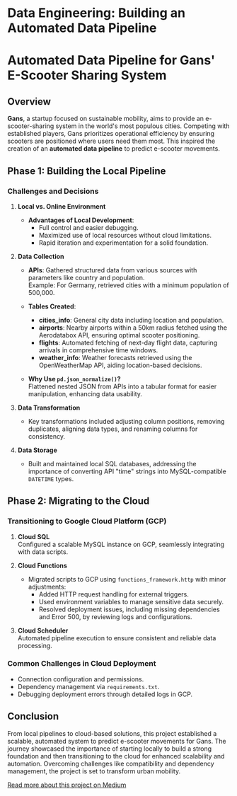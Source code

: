 # Data Engineering: Building an Automated Data Pipeline

# Automated Data Pipeline for Gans' E-Scooter Sharing System

## Overview
**Gans**, a startup focused on sustainable mobility, aims to provide an e-scooter-sharing system in the world's most populous cities. Competing with established players, Gans prioritizes operational efficiency by ensuring scooters are positioned where users need them most. This inspired the creation of an **automated data pipeline** to predict e-scooter movements.

## Phase 1: Building the Local Pipeline

### Challenges and Decisions
1. **Local vs. Online Environment**  
   - **Advantages of Local Development**:
     - Full control and easier debugging.
     - Maximized use of local resources without cloud limitations.
     - Rapid iteration and experimentation for a solid foundation.

2. **Data Collection**  
   - **APIs**: Gathered structured data from various sources with parameters like country and population.  
     Example: For Germany, retrieved cities with a minimum population of 500,000.  
   - **Tables Created**:  
     - **cities_info**: General city data including location and population.  
     - **airports**: Nearby airports within a 50km radius fetched using the Aerodatabox API, ensuring optimal scooter positioning.  
     - **flights**: Automated fetching of next-day flight data, capturing arrivals in comprehensive time windows.  
     - **weather_info**: Weather forecasts retrieved using the OpenWeatherMap API, aiding location-based decisions.

   - **Why Use `pd.json_normalize()`?**  
     Flattened nested JSON from APIs into a tabular format for easier manipulation, enhancing data usability.

3. **Data Transformation**  
   - Key transformations included adjusting column positions, removing duplicates, aligning data types, and renaming columns for consistency.  

4. **Data Storage**  
   - Built and maintained local SQL databases, addressing the importance of converting API "time" strings into MySQL-compatible `DATETIME` types.

## Phase 2: Migrating to the Cloud

### Transitioning to Google Cloud Platform (GCP)
1. **Cloud SQL**  
   Configured a scalable MySQL instance on GCP, seamlessly integrating with data scripts.

2. **Cloud Functions**  
   - Migrated scripts to GCP using `functions_framework.http` with minor adjustments:
     - Added HTTP request handling for external triggers.
     - Used environment variables to manage sensitive data securely.
     - Resolved deployment issues, including missing dependencies and Error 500, by reviewing logs and configurations.

3. **Cloud Scheduler**  
   Automated pipeline execution to ensure consistent and reliable data processing.

### Common Challenges in Cloud Deployment
- Connection configuration and permissions.
- Dependency management via `requirements.txt`.
- Debugging deployment errors through detailed logs in GCP.

## Conclusion
From local pipelines to cloud-based solutions, this project established a scalable, automated system to predict e-scooter movements for Gans. The journey showcased the importance of starting locally to build a strong foundation and then transitioning to the cloud for enhanced scalability and automation. Overcoming challenges like compatibility and dependency management, the project is set to transform urban mobility.

[Read more about this project on Medium](https://medium.com/@sina.khodadadi.ds/data-engineering-building-an-automated-data-pipeline-aec969f1a5c9)

